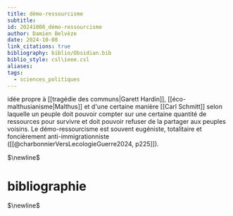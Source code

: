 ```yaml
---
title: démo-ressourcisme
subtitle: 
id: 20241008_démo-ressourcisme
author: Damien Belvèze
date: 2024-10-08
link_citations: true
bibliography: biblio/Obsidian.bib
biblio_style: csl\ieee.csl
aliases: 
tags:
  - sciences_politiques
---
```

idée propre à [[tragédie des communs|Garett Hardin]], [[éco-malthusianisme|Malthus]] et d'une certaine manière [[Carl Schmitt]] selon laquelle un peuple doit pouvoir compter sur une certaine quantité de ressources pour survivre et doit pouvoir refuser de la partager aux peuples voisins. Le démo-ressourcisme est souvent eugéniste, totalitaire et foncièrement anti-immigrationniste ([[@charbonnierVersLecologieGuerre2024, p225]]).




$\newline$
# bibliographie
$\newline$






